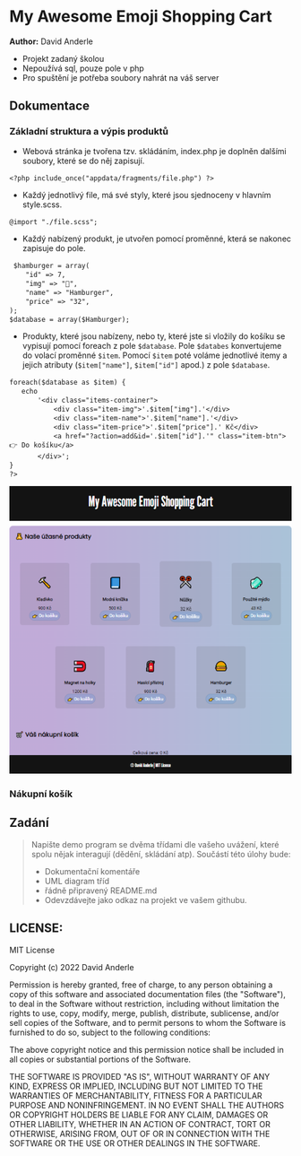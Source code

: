 # My Awesome Emoji Shopping Cart
**Author:** David Anderle

- Projekt zadaný školou
- Nepoužívá sql, pouze pole v php
- Pro spuštění je potřeba soubory nahrát na váš server

## Dokumentace

### Základní struktura a výpis produktů

- Webová stránka je tvořena tzv. skládáním, index.php je doplněn dalšími soubory, které se do něj zapisují.

```
<?php include_once("appdata/fragments/file.php") ?>
```

- Každý jednotlivý file, má své styly, které jsou sjednoceny v hlavním style.scss.
 
```
@import "./file.scss";
```

- Každý nabízený produkt, je utvořen pomocí proměnné, která se nakonec zapisuje do pole.
 
```
 $hamburger = array(
    "id" => 7,
    "img" => "🍔",
    "name" => "Hamburger",
    "price" => "32",
);
$database = array($Hamburger);
```

- Produkty, které jsou nabízeny, nebo ty, které jste si vložily do košíku se vypisují pomocí foreach z pole `$database`. Pole `$databes` konvertujeme do volací proměnné `$item`. Pomocí `$item` poté voláme jednotlivé itemy a jejich atributy (`$item["name"]`, `$item["id"]` apod.) z pole `$database`.
 ```
foreach($database as $item) {
    echo 
        '<div class="items-container">
            <div class="item-img">'.$item["img"].'</div>
            <div class="item-name">'.$item["name"].'</div>
            <div class="item-price">'.$item["price"].' Kč</div>
            <a href="?action=add&id='.$item["id"].'" class="item-btn">👉 Do košíku</a>
        </div>';
}
?>
```

![screenshot_pc.png](https://github.com/Andergonan/MyAwesomeEmojiShoppingCart/blob/main/img_documentation/screenshot_pc_1.png)

### Nákupní košík

## Zadání

> Napište demo program se dvěma třídami dle vašeho uvážení, které spolu nějak interagují (dědění, skládání atp).
> Součástí této úlohy bude:
>
> - Dokumentační komentáře
> - UML diagram tříd
> - řádně připravený README.md
> - Odevzdávejte jako odkaz na projekt ve vašem githubu.

## LICENSE:

MIT License

Copyright (c) 2022 David Anderle

Permission is hereby granted, free of charge, to any person obtaining a copy
of this software and associated documentation files (the "Software"), to deal
in the Software without restriction, including without limitation the rights
to use, copy, modify, merge, publish, distribute, sublicense, and/or sell
copies of the Software, and to permit persons to whom the Software is
furnished to do so, subject to the following conditions:

The above copyright notice and this permission notice shall be included in all
copies or substantial portions of the Software.

THE SOFTWARE IS PROVIDED "AS IS", WITHOUT WARRANTY OF ANY KIND, EXPRESS OR
IMPLIED, INCLUDING BUT NOT LIMITED TO THE WARRANTIES OF MERCHANTABILITY,
FITNESS FOR A PARTICULAR PURPOSE AND NONINFRINGEMENT. IN NO EVENT SHALL THE
AUTHORS OR COPYRIGHT HOLDERS BE LIABLE FOR ANY CLAIM, DAMAGES OR OTHER
LIABILITY, WHETHER IN AN ACTION OF CONTRACT, TORT OR OTHERWISE, ARISING FROM,
OUT OF OR IN CONNECTION WITH THE SOFTWARE OR THE USE OR OTHER DEALINGS IN THE
SOFTWARE.
